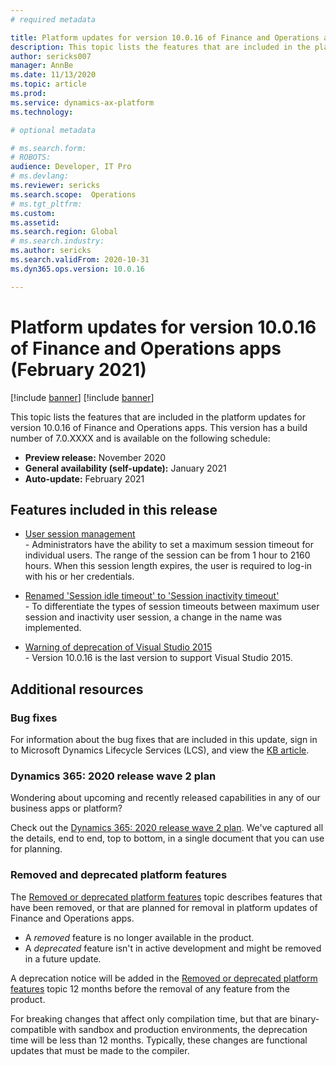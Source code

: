 ```yaml
---
# required metadata

title: Platform updates for version 10.0.16 of Finance and Operations apps (February 2021)
description: This topic lists the features that are included in the platform updates for version 10.0.16 of Finance and Operations apps.
author: sericks007
manager: AnnBe
ms.date: 11/13/2020
ms.topic: article
ms.prod: 
ms.service: dynamics-ax-platform
ms.technology: 

# optional metadata

# ms.search.form: 
# ROBOTS: 
audience: Developer, IT Pro
# ms.devlang: 
ms.reviewer: sericks
ms.search.scope:  Operations
# ms.tgt_pltfrm: 
ms.custom: 
ms.assetid:
ms.search.region: Global
# ms.search.industry: 
ms.author: sericks
ms.search.validFrom: 2020-10-31
ms.dyn365.ops.version: 10.0.16

---
```

# Platform updates for version 10.0.16 of Finance and Operations apps (February 2021)

[!include [banner](../includes/banner.md)]
[!include [banner](../includes/preview-banner.md)]

This topic lists the features that are included in the platform updates for version 10.0.16 of Finance and Operations apps. This version has a build number of 7.0.XXXX and is available on the following schedule:

- **Preview release:** November 2020
- **General availability (self-update):** January 2021
- **Auto-update:** February 2021

## Features included in this release

-  [User session management](../sysadmin/user-session-management.md)<br>- Administrators have the ability to set a maximum session timeout for individual users.  The range of the session can be from 1 hour to 2160 hours.  When this session length expires, the user is required to log-in with his or her credentials.

-  [Renamed 'Session idle timeout' to 'Session inactivity timeout'](../sysadmin/session-idle-timeout.md)<br>- To differentiate the types of session timeouts between maximum user session and inactivity user session, a change in the name was implemented.

-  [Warning of deprecation of Visual Studio 2015](removed-deprecated-features-platform-updates.md#visual-studio-2015)<br>- Version 10.0.16 is the last version to support Visual Studio 2015.

## Additional resources

### Bug fixes

For information about the bug fixes that are included in this update, sign in to Microsoft Dynamics Lifecycle Services (LCS), and view the [KB article](https://fix.lcs.dynamics.com/Issue/).

### Dynamics 365: 2020 release wave 2 plan

Wondering about upcoming and recently released capabilities in any of our business apps or platform?

Check out the [Dynamics 365: 2020 release wave 2 plan](https://docs.microsoft.com/dynamics365-release-plan/2020wave2/). We've captured all the details, end to end, top to bottom, in a single document that you can use for planning.

### Removed and deprecated platform features

The [Removed or deprecated platform features](removed-deprecated-features-platform-updates.md) topic describes features that have been removed, or that are planned for removal in platform updates of Finance and Operations apps.

- A *removed* feature is no longer available in the product.
- A *deprecated* feature isn't in active development and might be removed in a future update.

A deprecation notice will be added in the [Removed or deprecated platform features](removed-deprecated-features-platform-updates.md) topic 12 months before the removal of any feature from the product.

For breaking changes that affect only compilation time, but that are binary-compatible with sandbox and production environments, the deprecation time will be less than 12 months. Typically, these changes are functional updates that must be made to the compiler.
